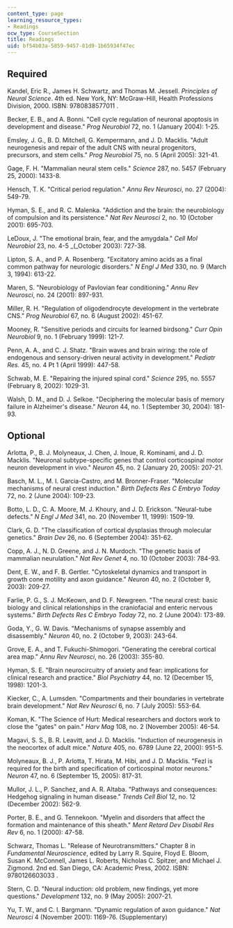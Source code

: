 ```yaml
---
content_type: page
learning_resource_types:
- Readings
ocw_type: CourseSection
title: Readings
uid: bf54b03a-5859-9457-81d9-1b65934f47ec
---
```


Required
--------

Kandel, Eric R., James H. Schwartz, and Thomas M. Jessell. _Principles of Neural Science_. 4th ed. New York, NY: McGraw-Hill, Health Professions Division, 2000. ISBN: 9780838577011 .

Becker, E. B., and A. Bonni. "Cell cycle regulation of neuronal apoptosis in development and disease." _Prog Neurobiol_ 72, no. 1 (January 2004): 1-25.

Emsley, J. G., B. D. Mitchell, G. Kempermann, and J. D. Macklis. "Adult neurogenesis and repair of the adult CNS with neural progenitors, precursors, and stem cells." _Prog Neurobiol_ 75, no. 5 (April 2005): 321-41.

Gage, F. H. "Mammalian neural stem cells." _Science_ 287, no. 5457 (February 25, 2000): 1433-8.

Hensch, T. K. "Critical period regulation." _Annu Rev Neurosci_, no. 27 (2004): 549-79.

Hyman, S. E., and R. C. Malenka. "Addiction and the brain: the neurobiology of compulsion and its persistence." _Nat Rev Neurosci_ 2, no. 10 (October 2001): 695-703.

LeDoux, J. "The emotional brain, fear, and the amygdala." _Cell Mol Neurobiol_ 23, no. 4-5 _(_October 2003): 727-38.

Lipton, S. A., and P. A. Rosenberg. "Excitatory amino acids as a final common pathway for neurologic disorders." _N Engl J Med_ 330, no. 9 (March 3, 1994): 613-22.

Maren, S. "Neurobiology of Pavlovian fear conditioning." _Annu Rev Neurosci_, no. 24 (2001): 897-931.

Miller, R. H. "Regulation of oligodendrocyte development in the vertebrate CNS." _Prog Neurobiol_ 67, no. 6 (August 2002): 451-67.

Mooney, R. "Sensitive periods and circuits for learned birdsong." _Curr Opin Neurobiol_ 9, no. 1 (February 1999): 121-7.

Penn, A. A., and C. J. Shatz. "Brain waves and brain wiring: the role of endogenous and sensory-driven neural activity in development." _Pediatr Res._ 45, no. 4 Pt 1 (April 1999): 447-58.

Schwab, M. E. "Repairing the injured spinal cord." _Science_ 295, no. 5557 (February 8, 2002): 1029-31.

Walsh, D. M., and D. J. Selkoe. "Deciphering the molecular basis of memory failure in Alzheimer's disease." _Neuron_ 44, no. 1 (September 30, 2004): 181-93.

Optional
--------

Arlotta, P., B. J. Molyneaux, J. Chen, J. Inoue, R. Kominami, and J. D. Macklis. "Neuronal subtype-specific genes that control corticospinal motor neuron development in vivo." _Neuron_ 45, no. 2 (January 20, 2005): 207-21.

Basch, M. L., M. I. Garcia-Castro, and M. Bronner-Fraser. "Molecular mechanisms of neural crest induction." _Birth Defects Res C Embryo Today_ 72, no. 2 (June 2004): 109-23.

Botto, L. D., C. A. Moore, M. J. Khoury, and J. D. Erickson. "Neural-tube defects." _N Engl J Med_ 341, no. 20 (November 11, 1999): 1509-19.

Clark, G. D. "The classification of cortical dysplasias through molecular genetics." _Brain Dev_ 26, no. 6 (September 2004): 351-62.

Copp, A. J., N. D. Greene, and J. N. Murdoch. "The genetic basis of mammalian neurulation." _Nat Rev Genet_ 4, no. 10 (October 2003): 784-93.

Dent, E. W., and F. B. Gertler. "Cytoskeletal dynamics and transport in growth cone motility and axon guidance." _Neuron_ 40, no. 2 (October 9, 2003): 209-27.

Farlie, P. G., S. J. McKeown, and D. F. Newgreen. "The neural crest: basic biology and clinical relationships in the craniofacial and enteric nervous systems." _Birth Defects Res C Embryo Today_ 72, no. 2 (June 2004): 173-89.

Goda, Y., G. W. Davis. "Mechanisms of synapse assembly and disassembly." _Neuron_ 40, no. 2 (October 9, 2003): 243-64.

Grove, E. A., and T. Fukuchi-Shimogori. "Generating the cerebral cortical area map." _Annu Rev Neurosci_, no. 26 (2003): 355-80.

Hyman, S. E. "Brain neurocircuitry of anxiety and fear: implications for clinical research and practice." _Biol Psychiatry_ 44, no. 12 (December 15, 1998): 1201-3.

Kiecker, C., A. Lumsden. "Compartments and their boundaries in vertebrate brain development." _Nat Rev Neurosci_ 6, no. 7 (July 2005): 553-64.

Koman, K. "The Science of Hurt: Medical researchers and doctors work to close the "gates" on pain." _Harv Mag_ 108, no. 2 (November 2005): 46-54.

Magavi, S. S., B. R. Leavitt, and J. D. Macklis. "Induction of neurogenesis in the neocortex of adult mice." _Nature_ 405, no. 6789 (June 22, 2000): 951-5.

Molyneaux, B. J., P. Arlotta, T. Hirata, M. Hibi, and J. D. Macklis. "Fezl is required for the birth and specification of corticospinal motor neurons." _Neuron_ 47, no. 6 (September 15, 2005): 817-31.

Mullor, J. L., P. Sanchez, and A. R. Altaba. "Pathways and consequences: Hedgehog signaling in human disease." _Trends Cell Biol_ 12, no. 12 (December 2002): 562-9.

Porter, B. E., and G. Tennekoon. "Myelin and disorders that affect the formation and maintenance of this sheath." _Ment Retard Dev Disabil Res Rev_ 6, no. 1 (2000): 47-58.

Schwarz, Thomas L. "Release of Neurotransmitters." Chapter 8 in _Fundamental Neuroscience_, edited by Larry R. Squire, Floyd E. Bloom, Susan K. McConnell, James L. Roberts, Nicholas C. Spitzer, and Michael J. Zigmond. 2nd ed. San Diego, CA: Academic Press, 2002. ISBN: 9780126603033 .

Stern, C. D. "Neural induction: old problem, new findings, yet more questions." _Development_ 132, no. 9 (May 2005): 2007-21.

Yu, T. W., and C. I. Bargmann. "Dynamic regulation of axon guidance." _Nat Neurosci_ 4 (November 2001): 1169-76. (Supplementary)